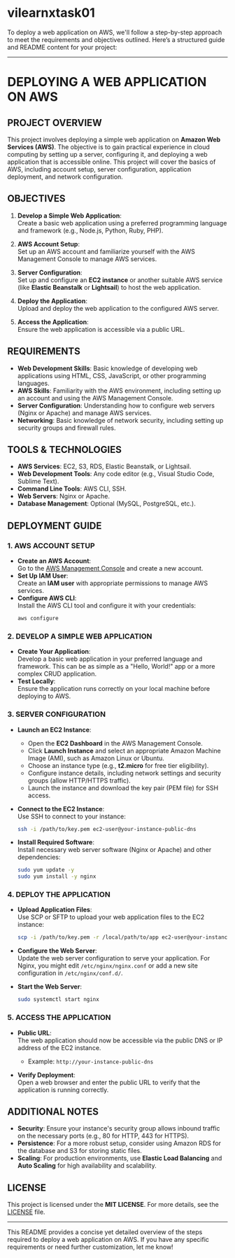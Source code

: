# vilearnxtask01

To deploy a web application on AWS, we'll follow a step-by-step approach to meet the requirements and objectives outlined. Here’s a structured guide and README content for your project:

---

# DEPLOYING A WEB APPLICATION ON AWS

## PROJECT OVERVIEW

This project involves deploying a simple web application on **Amazon Web Services (AWS)**. The objective is to gain practical experience in cloud computing by setting up a server, configuring it, and deploying a web application that is accessible online. This project will cover the basics of AWS, including account setup, server configuration, application deployment, and network configuration.

## OBJECTIVES

1. **Develop a Simple Web Application**:  
   Create a basic web application using a preferred programming language and framework (e.g., Node.js, Python, Ruby, PHP).

2. **AWS Account Setup**:  
   Set up an AWS account and familiarize yourself with the AWS Management Console to manage AWS services.

3. **Server Configuration**:  
   Set up and configure an **EC2 instance** or another suitable AWS service (like **Elastic Beanstalk** or **Lightsail**) to host the web application.

4. **Deploy the Application**:  
   Upload and deploy the web application to the configured AWS server.

5. **Access the Application**:  
   Ensure the web application is accessible via a public URL.

## REQUIREMENTS

- **Web Development Skills**: Basic knowledge of developing web applications using HTML, CSS, JavaScript, or other programming languages.
- **AWS Skills**: Familiarity with the AWS environment, including setting up an account and using the AWS Management Console.
- **Server Configuration**: Understanding how to configure web servers (Nginx or Apache) and manage AWS services.
- **Networking**: Basic knowledge of network security, including setting up security groups and firewall rules.

## TOOLS & TECHNOLOGIES

- **AWS Services**: EC2, S3, RDS, Elastic Beanstalk, or Lightsail.
- **Web Development Tools**: Any code editor (e.g., Visual Studio Code, Sublime Text).
- **Command Line Tools**: AWS CLI, SSH.
- **Web Servers**: Nginx or Apache.
- **Database Management**: Optional (MySQL, PostgreSQL, etc.).

## DEPLOYMENT GUIDE

### 1. **AWS ACCOUNT SETUP**

- **Create an AWS Account**:  
  Go to the [AWS Management Console](https://aws.amazon.com/console/) and create a new account.
- **Set Up IAM User**:  
  Create an **IAM user** with appropriate permissions to manage AWS services.
- **Configure AWS CLI**:  
  Install the AWS CLI tool and configure it with your credentials:
  ```bash
  aws configure
  ```

### 2. **DEVELOP A SIMPLE WEB APPLICATION**

- **Create Your Application**:  
  Develop a basic web application in your preferred language and framework. This can be as simple as a "Hello, World!" app or a more complex CRUD application.
- **Test Locally**:  
  Ensure the application runs correctly on your local machine before deploying to AWS.

### 3. **SERVER CONFIGURATION**

- **Launch an EC2 Instance**:  
  - Open the **EC2 Dashboard** in the AWS Management Console.
  - Click **Launch Instance** and select an appropriate Amazon Machine Image (AMI), such as Amazon Linux or Ubuntu.
  - Choose an instance type (e.g., **t2.micro** for free tier eligibility).
  - Configure instance details, including network settings and security groups (allow HTTP/HTTPS traffic).
  - Launch the instance and download the key pair (PEM file) for SSH access.

- **Connect to the EC2 Instance**:  
  Use SSH to connect to your instance:
  ```bash
  ssh -i /path/to/key.pem ec2-user@your-instance-public-dns
  ```

- **Install Required Software**:  
  Install necessary web server software (Nginx or Apache) and other dependencies:
  ```bash
  sudo yum update -y
  sudo yum install -y nginx
  ```

### 4. **DEPLOY THE APPLICATION**

- **Upload Application Files**:  
  Use SCP or SFTP to upload your web application files to the EC2 instance:
  ```bash
  scp -i /path/to/key.pem -r /local/path/to/app ec2-user@your-instance-public-dns:/var/www/html
  ```

- **Configure the Web Server**:  
  Update the web server configuration to serve your application. For Nginx, you might edit `/etc/nginx/nginx.conf` or add a new site configuration in `/etc/nginx/conf.d/`.

- **Start the Web Server**:  
  ```bash
  sudo systemctl start nginx
  ```

### 5. **ACCESS THE APPLICATION**

- **Public URL**:  
  The web application should now be accessible via the public DNS or IP address of the EC2 instance.
  - Example: `http://your-instance-public-dns`

- **Verify Deployment**:  
  Open a web browser and enter the public URL to verify that the application is running correctly.

## ADDITIONAL NOTES

- **Security**: Ensure your instance's security group allows inbound traffic on the necessary ports (e.g., 80 for HTTP, 443 for HTTPS).
- **Persistence**: For a more robust setup, consider using Amazon RDS for the database and S3 for storing static files.
- **Scaling**: For production environments, use **Elastic Load Balancing** and **Auto Scaling** for high availability and scalability.

## LICENSE

This project is licensed under the **MIT LICENSE**. For more details, see the [LICENSE](LICENSE) file.

---

This README provides a concise yet detailed overview of the steps required to deploy a web application on AWS. If you have any specific requirements or need further customization, let me know!

